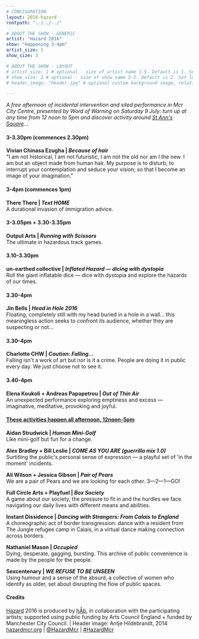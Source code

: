 ```yaml
---
# CONFIGURATION
layout: 2016-hazard
rootpath: "../../../"

# ABOUT THE SHOW - GENERIC
artist: "Hazard 2016"
show: "Happening 3-4pm"
artist_size: 1
show_size: 3

# ABOUT THE SHOW - LAYOUT
# artist_size: 1 # optional - size of artist name 1-5. Default is 1. Set longer names to lower values
# show_size: 2 # optional - size of show name 2-5. Default is 2. Set longer names to lower values
# header_image: "header.jpg" # optional custom background image, relative to current page

---
```

*A free afternoon of incidental intervention and sited performance in Mcr City Centre, presented by Word of Warning on Saturday 9 July: turn up at any time from 12 noon to 5pm and discover activity around <a href="http://www.google.com/maps/d/embed?mid=zUP9hOfLluWs.kfWwdpVK74IU" target="_blank">St Ann's Square</a>…*            
          
#### 3-3.30pm (commences 2.30pm)           
**Vivian Chinasa Ezugha | *Because of hair***         
"I am not historical, I am not futuristic, I am not the old nor am I the new. I am but an object made from human hair. My purpose is to disturb, to interrupt your contemplation and seduce your vision; so that I become an image of your imagination."               
         
#### 3-4pm (commences 1pm)           
**There There | *Text HOME***          
A durational invasion of immigration advice.          
          
#### 3-3.05pm + 3.30-3.35pm           
**Output Arts | *Running with Scissors***         
The ultimate in hazardous track games.        
          
#### 3.10-3.30pm             
**un-earthed collective | *Inflated Hazard — dicing with dystopia***         
Roll the giant inflatable dice — dice with dystopia and explore the hazards of our times.         
         
#### 3.30-4pm           
**Jin Bells | *Head in Hole 2016***         
Floating, completely still with my head buried in a hole in a wall… this meaningless action seeks to confront its audience, whether they are suspecting or not…           
          
#### 3.30-4pm            
**Charlotte CHW | *Caution: Falling…***         
Falling isn't a work of art but nor is it a crime. People are doing it in public every day. We just choose not to see it.             
           
#### 3.40-4pm           
**Elena Koukoli + Andreas Papapetrou | *Out of Thin Air***           
An unexpected performance exploring emptiness and excess — imaginative, meditative, provoking and joyful.             
          
#### [These activities happen all afternoon, 12noon-5pm](/current/2016-hazard/ongoing)             
**Aidan Strudwick | *Human Mini-Golf***           
Like mini-golf but fun for a change.           
           
**Alex Bradley + Bill Leslie | *COME AS YOU ARE (guerrilla mix 1.0)***          
Surtitling the public's personal sense of expression — a playful set of 'in the moment' incidents.          
         
**Ali Wilson + Jessica Gibson | *Pair of Pears***          
We are a pair of Pears and we are looking for each other. 3—2—1—GO!          
         
**Full Circle Arts + Playfuel | *Box Society***        
A game about our society, the pressure to fit in and the hurdles we face navigating our daily lives with different means and abilities.          
           
**Instant Dissidence | *Dancing with Strangers: From Calais to England***          
A choreographic act of border transgression: dance with a resident from The Jungle refugee camp in Calais, in a virtual dance making connection across borders.          
         
**Nathaniel Mason | *Occupied***          
Dying, desperate, gagging, bursting. This archive of public convenience is made by the people for the people.           
            
**Sexcentenary | *WE REFUSE TO BE UNSEEN***         
Using humour and a sense of the absurd, a collective of women who identify as older, set about disrupting the flow of public spaces.         
         
#### Credits        
[Hazard](/hab/hazard) 2016 is produced by [hÅb](/hab), in collaboration with the participating artists; supported using public funding by Arts Council England + funded by Manchester City Council. | Header image: Antje Hildebrandt, 2014         
<a href="http://hazardmcr.org" target="_blank">hazardmcr.org</a> | <a href="http://twitter.com/HazardMcr" target="_blank">@HazardMcr</a> | <a href="http://twitter.com/hashtag/HazardMcr" target="_blank">#HazardMcr</a>
